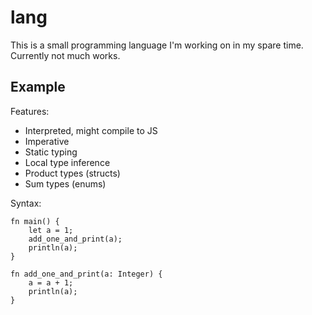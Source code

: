 # lang

This is a small programming language I'm working on in my spare time. Currently not much works.

## Example

Features:

- Interpreted, might compile to JS
- Imperative
- Static typing
- Local type inference
- Product types (structs)
- Sum types (enums)

Syntax:

```
fn main() {
    let a = 1;
    add_one_and_print(a);
    println(a);
}

fn add_one_and_print(a: Integer) {
    a = a + 1;
    println(a);
}
```
